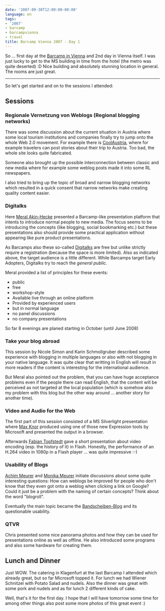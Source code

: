 ```yaml
---
date: '2007-09-30T12:00:00-00:00'
language: en
tags:
- '2007'
- barcamp
- barcampvienna
- travel
title: Barcamp Vienna 2007 - Day 1
---
```



So ... first day at the [Barcamp in Vienna](http://www.barcamp.at/BarCamp_Vienna_September_2007) and 2nd day in Vienna itself. I was just lucky to get to the MS building in time from the hotel (the metro was quite deserted) :D Nice building and absolutely stunning location in general. The rooms are just great.

-------------------------------

So let's get started and on to the sessions I attended:

## Sessions

### Regionale Vernetzung von Weblogs (Regional blogging networks)

There was some discussion about the current situation in Austria where some local tourism institutions and companies finally try to jump onto the whole Web 2.0 movement. For example there is [CoolAustria](http://coolaustria.com), where for example travelers can post stories about their trip to Austria. Too bad, the whole site looks quite fabricated.

Someone also brought up the possible interconnection between classic and new media where for example some weblog posts made it into some RL newspapers.

I also tried to bring up the topic of broad and narrow blogging networks which resulted in a quick consent that narrow networks make creating quality content easier.


### Digitalks

Here [Meral Akin-Hecke][] presented a Barcamp-like presentation platform that intents to introduce normal people to new media. The focus seems to be introducing the concepts (like blogging, social bookmarking etc.) but these presentations also should provide some practical application without appearing like pure product presentations.

As Barcamps also these so-called [Digitalks](http://digitalks.at) are free but unlike strictly require a registration (because the space is more limited). Also as indicated above, the target audience is a little different. While Barcamps target Early Adopters, Digitalks try to reach the *general public*.

Meral provided a list of principles for these events:

* public
* free
* workshop-style
* Available live through an online platform
* Provided by experienced users
* but in normal language
* no panel discussions
* no company presentations
    
So far 8 evenings are planed starting in October (until June 2008)


### Take your blog abroad

This session by Nicole Simon and Karin Schmollgruber described some experience with blogging in multiple languages or also with not blogging in your native language. It was quite clear that writting in English will result in more readers if the content is interesting for the international audience.

But Meral also pointed out the problem, that you can have huge acceptance problems even if the people there can read English, that the content will be perceived as not targeted at the local population (which is somehow also my problem with this blog but the other way around ... another story for another time).


### Video and Audio for the Web

The first part of this session consisted of a MS Silverlight presentation where [Max Knor][] produced using one of those new Expression tools by Microsoft and presented the output in a browser.

Afterwards [Fabian Topfstedt][] gave a short presentation about video encoding (esp. the history of it) in Flash. Honestly, the performance of an H.264 video in 1080p in a Flash player ... was quite impressive :-)

### Usability of Blogs

[Achim Meurer][] and [Monika Meurer][] initiate discussions about some quite interesting questions: How can weblogs be improved for people who don't know that they even got onto a weblog when clicking a link on Google? Could it just be a problem with the naming of certain concepts? Think about the word "blogroll".

Eventually the main topic became the [Bandscheiben-Blog][] and its questionable usability.

### QTVR

Chris presented some nice panorama photos and how they can be used for presentations online as well as offline. He also introduced some programs and also some hardware for creating them.


## Lunch and Dinner

Just WOW. The catering in Klagenfurt at the last Barcamp I attended which already great, but so far Microsoft topped it. For lunch we had Wiener Schnitzel with Potato Salad and nudels. Also the dinner was great with some pork and nudels and as for lunch 2 different kinds of cake.

Well, that's it for the first day. I hope that I will have tomorrow some time for among other things also post some more photos of this great event :)


[Meral Akin-Hecke]: https://www.xing.com/profile/Meral_AkinHecke
[Fabian Topfstedt]: http://topfstedt.de/
[Max Knor]: http://blogs.msdn.com/knom/
[Achim Meurer]: http://www.almstudio.at/
[Monika Meurer]: http://www.soisses.at/
[Bandscheiben-Blog]: http://www.starker-ruecken.com/bandscheibenblog/